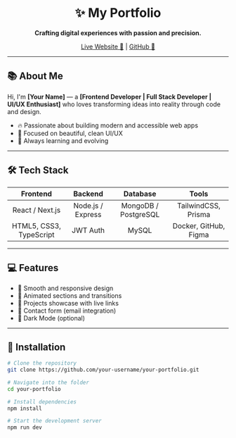 <div align="center">
  
# ✨ My Portfolio

**Crafting digital experiences with passion and precision.**

[Live Website 🚀](https://your-portfolio-link.com) | [GitHub 🔗](https://github.com/your-username/your-portfolio)

</div>

---

## 📚 About Me
Hi, I'm **[Your Name]** — a **[Frontend Developer | Full Stack Developer | UI/UX Enthusiast]** who loves transforming ideas into reality through code and design.

- 🔥 Passionate about building modern and accessible web apps
- 🎨 Focused on beautiful, clean UI/UX
- 🌱 Always learning and evolving

---

## 🛠 Tech Stack

<div align="center">

| Frontend | Backend | Database | Tools |
|:--------:|:-------:|:---------:|:-----:|
| React / Next.js | Node.js / Express | MongoDB / PostgreSQL | TailwindCSS, Prisma |
| HTML5, CSS3, TypeScript | JWT Auth | MySQL | Docker, GitHub, Figma |

</div>

---

## 💻 Features
- 🔹 Smooth and responsive design
- 🔹 Animated sections and transitions
- 🔹 Projects showcase with live links
- 🔹 Contact form (email integration)
- 🔹 Dark Mode (optional)

---

## 🧩 Installation

```bash
# Clone the repository
git clone https://github.com/your-username/your-portfolio.git

# Navigate into the folder
cd your-portfolio

# Install dependencies
npm install

# Start the development server
npm run dev